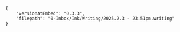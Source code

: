 




```handwritten-ink
{
	"versionAtEmbed": "0.3.3",
	"filepath": "0-Inbox/Ink/Writing/2025.2.3 - 23.51pm.writing"
}
```

